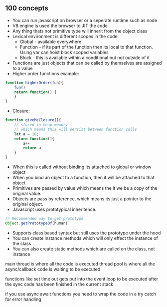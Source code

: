 ## 100 concepts

- You can run javascript on browser or a seperate runtime such as node
- V8 engine is used the browser to JIT the code
- Any thing thats not primitive type will inherit from the object class
- Lexical environment is different scopes in the code:
    -  Global - available everywhere
    -  Function - if its part of the function then its local to that function.  Using var can hoist block scoped variables
    -  Block - this is available within a conditional but not outside of it
- Functions are just objects that can be called by themselves are assigned to a value
- Higher order functions example:
```javascript
function higherOrder(fun){
    fun()
    return function() {
    }
}
```
- Closure:
```javascript
function giveMeClosure(){
    // stored in heap memory
    // which means this will persist between function calls
    let a = 10; 
    return function(){
        a++
        return a
    }
}
```
- When this is called without binding its attached to global or window object 
- When you bind an object to a function, then it will be attached to that object
- Primitives are passed by value which means the it we be a copy of the original value.
- Objects are pass by reference, which means its just a pointer to the original object.
- Javascript uses prototypical inheritence.
```javascript
// Recommended way to get prototype
Object.getPrototypeOf(human)
```
- Supports class based syntax but still uses the prototype under the hood
- You can create instance methods which will only effect the instance of the class
- You can also create static methods which are called on the class, not instance

main thread is where all the code is executed
thread pool is where all the async/callback code is waiting to be executed

functions like set time out gets put into the event loop to be executed after the
sync code has been finished in the current stack

if you use async await functions you need to wrap the code in a try catch for error handling

